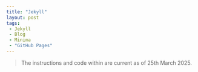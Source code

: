 ```yaml
---
title: "Jekyll"
layout: post
tags:
 - Jekyll
 - Blog
 - Minima
 - "GitHub Pages"
---
```


> The instructions and code within are current as of 25th March 2025.



